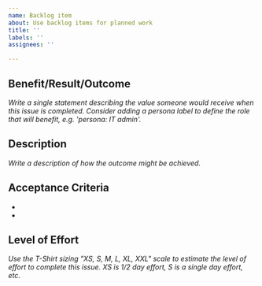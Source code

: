 ```yaml
---
name: Backlog item
about: Use backlog items for planned work
title: ''
labels: ''
assignees: ''

---
```


## Benefit/Result/Outcome

*Write a single statement describing the value someone would receive when this issue is completed. Consider adding a persona label to define the role that will benefit, e.g. 'persona: IT admin'.*

## Description

*Write a description of how the outcome might be achieved.*

## Acceptance Criteria

-  
-  

## Level of Effort

*Use the T-Shirt sizing "XS, S, M, L, XL, XXL" scale to estimate the level of effort to complete this issue. XS is 1/2 day effort, S is a single day effort, etc.*
